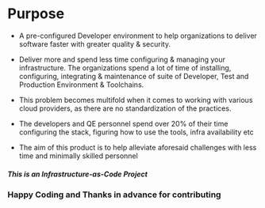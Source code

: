 # Purpose

- A pre-configured Developer environment to help organizations to deliver software faster with greater quality & security.

- Deliver more and spend less time configuring & managing your infrastructure. The organizations spend a lot of time of installing, configuring, integrating & maintenance of suite of Developer, Test and Production Environment & Toolchains.

- This problem becomes multifold when it comes to working with various cloud providers, as there are no standardization of the practices.

- The developers and QE personnel spend over 20% of their time configuring the stack, figuring how to use the tools, infra availability etc

- The aim of this product is to help alleviate aforesaid challenges with less time and minimally skilled personnel
##### This is an Infrastructure-as-Code Project
### Happy Coding and Thanks in advance for contributing

